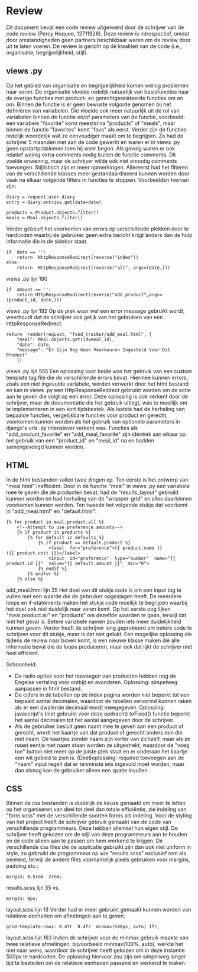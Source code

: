 # Review
Dit document bevat een code review uitgevoerd door de schrijver van de code review (Percy Hoquee, 12711926).
Deze review is introspectief, omdat door omstandigheden geen partners beschikbaar waren om de review door uit te laten voeren.
De review is gericht op de kwaliteit van de code (i.e., organisatie, begrijpelijkheid, stijl). 

## views .py
Op het gebied van organisatie en begrijpelijkheid komen weinig problemen naar voren.
De organisatie vloeide redelijk natuurlijk van basisfuncties naar de overige functies met product- en gerechtgerelateerde functies om en om.
Binnen de functie is er geen bewuste volgorde genomen bij het definiëren van variabelen.
Die vloeide ook meer natuurlijk uit de rol van variabelen binnen de functie en/of parameters van de functie,
voorbeeld: een variabele "favorite" komt meestal na "products" of "meals", maar binnen de functie "favorites" komt "favs" als eerst. 
Verder zijn de functies redelijk woordelijk wat ze eenvoudiger maakt om te begrijpen.
Zo had de schrijver 5 maanden niet aan de code gewerkt en waren er in views .py geen opstartproblemen toen hij weer begon.
Als gevolg waren er ook relatief weinig extra comments nodig buiten de functie comments.
Dit voelde onwennig, maar de schrijver wilde ook niet onnodig comments toevoegen. 
Stijlistisch zijn er meer opmerkingen.
Allereerst had het filteren van de verschillende klasses meer gestandaardiseerd kunnen worden door vaak na elkaar volgende filters in functies te stoppen.
Voorbeelden hiervan zijn:
```
diary = request.user.diary
entry = diary.entries.get(date=date)
```
```
products = Product.objects.filter()
meals = Meal.objects.filter()
```
Verder gebeurt het voorkomen van errors op verschillende plekken door te hardcoden waarbij de gebruiker
geen extra bericht krijgt anders dan de hulp informatie die in de sidebar staat. 
```
if  date == '':
	return  HttpResponseRedirect(reverse("index"))
else:
	return  HttpResponseRedirect(reverse("alt", args=(date,)))
```
views .py lijn 180
```
if  amount == '':
	return HttpResponseRedirect(reverse("add_product",args=(product_id, date,)))
```
views .py lijn 192
Op de plek waar wel een error message gebruikt wordt, weerhoudt dat de schrijver ook gelijk van het gebruiken van een HttpResponseRedirect:
```
return  render(request, "food_tracker/add_meal.html", {
	"meal": Meal.objects.get(id=meal_id),
	"date": date,
	"message": "Er Zijn Nog Geen Voorkeuren Ingesteld Voor Dit Product"
	})
```
views .py lijn 555
Een oplossing voor beide was het gebruik van een custom template tag file die de verschillende errors bevat.
Hiermee kunnen errors, zoals een niet ingevulde variabele,
worden verwerkt door het html bestand en kan in views .py een HttpResponseRedirect gebruikt worden om de actie aan te geven die volgt op een error.
Deze oplossing is ook verkent door de schrijver, maar de documentatie die het gebruik uitlegt, was te moeilijk om te implementeren in een kort tijdsbestek. 
Als laatste had de herhaling van bepaalde functies, vergelijkbare functies voor product en gerecht,
voorkomen kunnen worden als het gebruik van optionele parameters in django's urls .py intensiever verkent was.
Functies als "add_product_favorite" en "add_meal_favorite" zijn identiek aan elkaar op het gebruik van een "product_id" en
"meal_id" na en hadden samengevoegd kunnen worden. 
## HTML
In de html bestanden vallen twee dingen op. Ten eerste is het ontwerp van "meal.html" inefficiënt.
Door in de functie "meal" in views .py een variabele mee te geven die de producten bevat, had de "results_layout" gebruikt kunnen worden en
had herhaling van de "wrapper-grid" en alles daarbinnen voorkomen kunnen worden. Ten tweede het volgende stukje dat voorkomt in "add_meal.html" en "default.html":
```
{% for product in meal.product.all %}
	<!--Attempt to use preference amounts-->
	{% if product in products %}
		{% for default in defaults %}
			{% if product == default.product %}
				<label  for="preference">{{ product.name }} 		({{ product.unit }})</label>
				<input  id="preference"  type="number"  name="{{ product.id }}"  value="{{ default.amount }}"  min="0">
			{% endif %}
		{% endfor %}
	{% else %}
```
add_meal.html lijn 35
Het doel van dit stukje code is om een input tag te vullen met een waarde die de gebruiker opgeslagen heeft.
De meerdere loops en if-statements maken het stukje code moeilijk te begrijpen waarbij het doel ook niet duidelijk naar voren komt.
Op het eerste oog lijken "meal.product.all" en "products" om dezelfde waarden te gaan, terwijl dat niet het geval is.
Betere variabele namen zouden iets meer duidelijkheid kunnen geven.
Verder heeft de schrijver lang geprobeerd om betere code te schrijven voor dit stukje, maar is dat niet gelukt.
Een mogelijke oplossing die tijdens de review naar boven komt, is een nieuwe klasse maken die alle informatie bevat die de loops produceren,
maar ook dat lijkt de schrijver niet heel efficient. 

Schoonheid: 
- De radio opties voor het toevoegen van producten hebben nog de Engelse vertaling voor ontbijt en avondeten. Oplossing: simpelweg aanpassen in html bestand.
- De cijfers in de tabellen op de index pagina worden niet beperkt tot een bepaald aantal decimalen, waardoor de tabellen vervormd kunnen raken als er een
dwalende decimaal wordt meegegeven. Oplossing: javascript's (niet gebruikt voor deze opdracht) toFixed() functie beperkt het aantal decimalen tot het aantal aangegeven door de schrijver.
- Als de gebruiker besluit geen naam mee te geven aan een product of gerecht, wordt het kaartje van dat product of gerecht anders dan die met naam. 
De kaartjes zonder naam zijn korter van zichzelf, maar als ze naast eentje met naam staan worden ze uitgestrekt, waardoor de "voeg toe" button niet meer op de juiste 
plek staat en er onderaan het kaartje een wit gebied te zien is. (Deel)oplossing: required toevoegen aan de "naam" input regelt dat er tenminste iets ingevuld moet worden, maar dan alsnog kan de gebruiker alleen een spatie invullen.
## CSS
Binnen de css bestanden is duidelijk de keuze gemaakt om meer te letten op het organiseren van deel tot deel dan totale efficiëntie,
zie indeling van "form.scss" met de verschillende soorten forms als indeling.
Voor de styling van het project heeft de schrijver gebruik gemaakt van de code van verschillende programmeurs.
Deze hebben allemaal hun eigen stijl. De schrijver heeft gekozen om de stijl van deze programmeurs aan te houden en
de code alleen aan te passen om hem werkend te krijgen.
De verschillende css files die de applicatie gebruikt zijn dan ook niet uniform in style, 
zo gebruikt de programmeur op wie "results.scss" exclusief rem als eenheid, terwijl de andere files voornamelijk pixels gebruiken voor margins, padding etc.:
```
margin: 0.5rem  2rem;
```
results.scss lijn 35
vs.
```
margin: 0px;
```
layout.scss lijn 13
Verder had er meer gebruikt gemaakt kunnen worden van relatieve eenheden om afmetingen aan te geven. 
```
grid-template-rows: 0.4fr  0.4fr  minmax(500px, auto) 1fr;
```
layout.scss lijn 163
Indien de schrijver voor de minmax gebruik maakte van twee relatieve afmetingen,
bijvoorbeeld minmax(100%, auto), werkte het niet naar wens, waardoor de schrijver heeft gekozen om in deze instantie 500px te hardcoden.
De oplossing hiervoor zou zijn om simpelweg langer tijd te besteden om de relatieve eenheden passend en werkend te maken.
